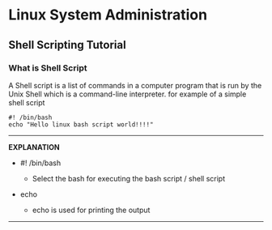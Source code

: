 # Linux System Administration

## Shell Scripting Tutorial

### What is Shell Script

A Shell script is a list of commands in a computer program that is run by the Unix Shell which is a command-line interpreter.
for example of a simple shell script

```
#! /bin/bash
echo "Hello linux bash script world!!!!"

```

---

**EXPLANATION**

- #! /bin/bash

  - Select the bash for executing the bash script / shell script

- echo
  - echo is used for printing the output

---
